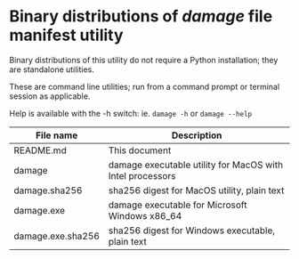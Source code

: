 # Binary distributions of *damage* file manifest utility

Binary distributions of this utility do not require a Python installation; they are standalone utilities.

These are command line utilities; run from a command prompt or terminal session as applicable.

Help is available with the -h switch: ie. `damage -h` or `damage --help`

|File name|Description|
|---------|-----------|
|README.md|This document|
|damage   |damage executable utility for MacOS with Intel processors|
|damage.sha256| sha256 digest for MacOS utility, plain text|
|damage.exe|damage executable for Microsoft Windows x86_64|
|damage.exe.sha256| sha256 digest for Windows executable, plain text|

